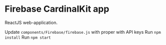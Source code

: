 # Firebase CardinalKit app

ReactJS web-application.

Update `components/Firebase/firebase.js` with proper with API keys
Run `npm install`
Run `npm start`
